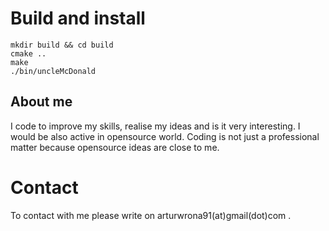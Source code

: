 # Build and install
```
mkdir build && cd build
cmake ..
make
./bin/uncleMcDonald
```

## About me
I code to improve my skills, realise my ideas and is it very interesting.
I would be also active in opensource world.
Coding is not just a professional matter because opensource
ideas are close to me.

# Contact
To contact with me please write on arturwrona91(at)gmail(dot)com .